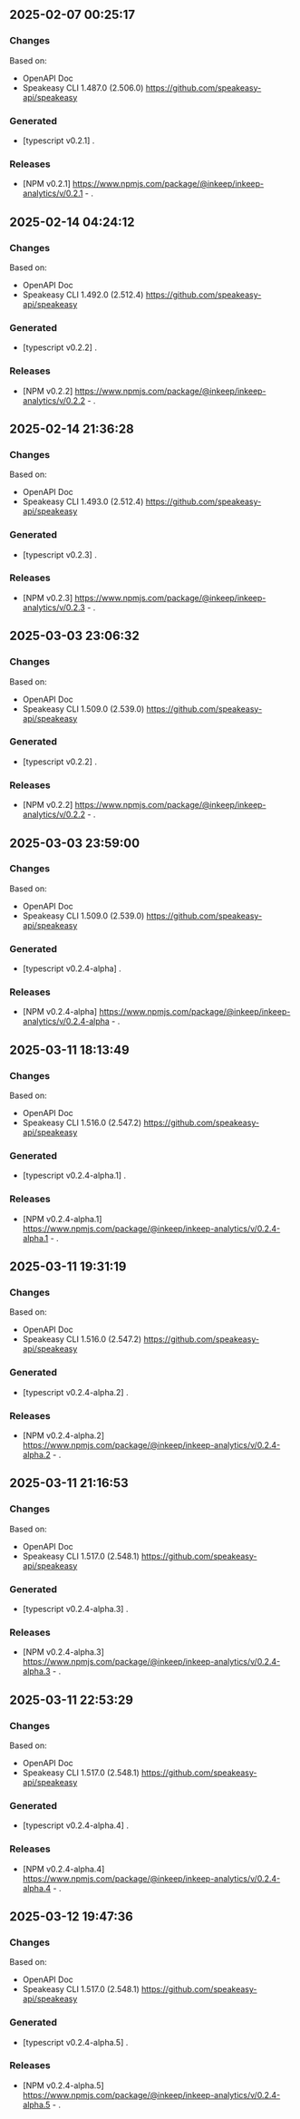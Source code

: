 

## 2025-02-07 00:25:17
### Changes
Based on:
- OpenAPI Doc  
- Speakeasy CLI 1.487.0 (2.506.0) https://github.com/speakeasy-api/speakeasy
### Generated
- [typescript v0.2.1] .
### Releases
- [NPM v0.2.1] https://www.npmjs.com/package/@inkeep/inkeep-analytics/v/0.2.1 - .

## 2025-02-14 04:24:12
### Changes
Based on:
- OpenAPI Doc  
- Speakeasy CLI 1.492.0 (2.512.4) https://github.com/speakeasy-api/speakeasy
### Generated
- [typescript v0.2.2] .
### Releases
- [NPM v0.2.2] https://www.npmjs.com/package/@inkeep/inkeep-analytics/v/0.2.2 - .

## 2025-02-14 21:36:28
### Changes
Based on:
- OpenAPI Doc  
- Speakeasy CLI 1.493.0 (2.512.4) https://github.com/speakeasy-api/speakeasy
### Generated
- [typescript v0.2.3] .
### Releases
- [NPM v0.2.3] https://www.npmjs.com/package/@inkeep/inkeep-analytics/v/0.2.3 - .

## 2025-03-03 23:06:32
### Changes
Based on:
- OpenAPI Doc  
- Speakeasy CLI 1.509.0 (2.539.0) https://github.com/speakeasy-api/speakeasy
### Generated
- [typescript v0.2.2] .
### Releases
- [NPM v0.2.2] https://www.npmjs.com/package/@inkeep/inkeep-analytics/v/0.2.2 - .

## 2025-03-03 23:59:00
### Changes
Based on:
- OpenAPI Doc  
- Speakeasy CLI 1.509.0 (2.539.0) https://github.com/speakeasy-api/speakeasy
### Generated
- [typescript v0.2.4-alpha] .
### Releases
- [NPM v0.2.4-alpha] https://www.npmjs.com/package/@inkeep/inkeep-analytics/v/0.2.4-alpha - .

## 2025-03-11 18:13:49
### Changes
Based on:
- OpenAPI Doc  
- Speakeasy CLI 1.516.0 (2.547.2) https://github.com/speakeasy-api/speakeasy
### Generated
- [typescript v0.2.4-alpha.1] .
### Releases
- [NPM v0.2.4-alpha.1] https://www.npmjs.com/package/@inkeep/inkeep-analytics/v/0.2.4-alpha.1 - .

## 2025-03-11 19:31:19
### Changes
Based on:
- OpenAPI Doc  
- Speakeasy CLI 1.516.0 (2.547.2) https://github.com/speakeasy-api/speakeasy
### Generated
- [typescript v0.2.4-alpha.2] .
### Releases
- [NPM v0.2.4-alpha.2] https://www.npmjs.com/package/@inkeep/inkeep-analytics/v/0.2.4-alpha.2 - .

## 2025-03-11 21:16:53
### Changes
Based on:
- OpenAPI Doc  
- Speakeasy CLI 1.517.0 (2.548.1) https://github.com/speakeasy-api/speakeasy
### Generated
- [typescript v0.2.4-alpha.3] .
### Releases
- [NPM v0.2.4-alpha.3] https://www.npmjs.com/package/@inkeep/inkeep-analytics/v/0.2.4-alpha.3 - .

## 2025-03-11 22:53:29
### Changes
Based on:
- OpenAPI Doc  
- Speakeasy CLI 1.517.0 (2.548.1) https://github.com/speakeasy-api/speakeasy
### Generated
- [typescript v0.2.4-alpha.4] .
### Releases
- [NPM v0.2.4-alpha.4] https://www.npmjs.com/package/@inkeep/inkeep-analytics/v/0.2.4-alpha.4 - .

## 2025-03-12 19:47:36
### Changes
Based on:
- OpenAPI Doc  
- Speakeasy CLI 1.517.0 (2.548.1) https://github.com/speakeasy-api/speakeasy
### Generated
- [typescript v0.2.4-alpha.5] .
### Releases
- [NPM v0.2.4-alpha.5] https://www.npmjs.com/package/@inkeep/inkeep-analytics/v/0.2.4-alpha.5 - .